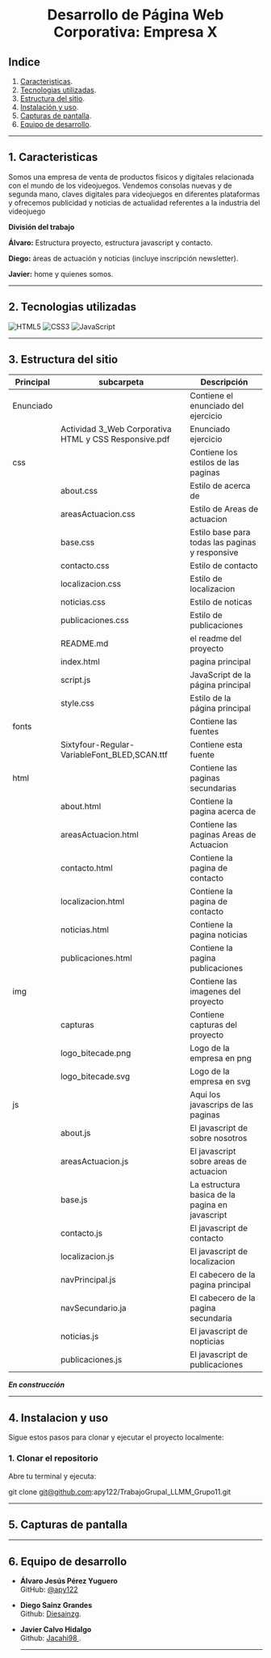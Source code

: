 # <p align="center"> Desarrollo de Página Web Corporativa: Empresa X</p>

## Indice
1. [Caracteristicas](#1-caracteristicas).
2. [Tecnologias utilizadas](#2-tecnologias-utilizadas).
3. [Estructura del sitio](#3-estructura-del-sitio).
4. [Instalación y uso](#4-instalacion-y-uso).
5. [Capturas de pantalla](#5-capturas-de-pantalla).
6. [Equipo de desarrollo](#6-equipo-de-desarrollo).

---
## 1. Caracteristicas

Somos una empresa de venta de productos físicos y digitales relacionada con el mundo de los videojuegos. Vendemos consolas nuevas y de segunda mano, claves digitales para videojuegos en diferentes plataformas y ofrecemos publicidad y noticias de actualidad referentes a la industria del videojuego

**División del trabajo**

**Álvaro:** Estructura proyecto, estructura javascript y contacto.

**Diego:** áreas de actuación y noticias (incluye inscripción  newsletter).

**Javier:** home y quienes somos. 
 

---
## 2. Tecnologias utilizadas

![HTML5](https://img.shields.io/badge/HTML5-E34F26?logo=html5&logoColor=white)
![CSS3](https://img.shields.io/badge/CSS3-1572B6?logo=css3&logoColor=white)
![JavaScript](https://img.shields.io/badge/JavaScript-F7DF1E?logo=javascript&logoColor=black)

---
## 3. Estructura del sitio
|Principal|subcarpeta|Descripción|
|-------|-------|-------|
|Enunciado||Contiene el enunciado del ejercicio|
||Actividad 3_Web Corporativa HTML y CSS Responsive.pdf|Enunciado ejercicio|
|css||Contiene los estilos de las paginas|
||about.css|Estilo de acerca de|
||areasActuacion.css|Estilo de Areas de actuacion|
||base.css|Estilo base para todas las paginas y responsive|
||contacto.css|Estilo de contacto|
||localizacion.css|Estilo de localizacion|
||noticias.css|Estilo de noticas|
||publicaciones.css|Estilo de publicaciones|
||README.md|el readme del proyecto|
||index.html|pagina principal|
||script.js|JavaScript de la página principal|
||style.css|Estilo de la página principal|
|fonts||Contiene las fuentes|
||Sixtyfour-Regular-VariableFont_BLED,SCAN.ttf|Contiene esta fuente|
|html||Contiene las paginas secundarias|
||about.html|Contiene la pagina acerca de|
||areasActuacion.html|Contiene las paginas Areas de Actuacion|
||contacto.html|Contiene la pagina de contacto|
||localizacion.html|Contiene la pagina de contacto|
||noticias.html|Contiene la pagina noticias|
||publicaciones.html|Contiene la pagina publicaciones|
|img||Contiene las imagenes del proyecto|
||capturas|Contiene capturas del proyecto|
||logo_bitecade.png|Logo de la empresa en png|
||logo_bitecade.svg|Logo de la empresa en svg|
|js||Aqui los javascrips de las paginas|
||about.js|El javascript de sobre nosotros|
||areasActuacion.js|El javascript sobre areas de actuacion|
||base.js| La estructura basica de la pagina en javascript|
||contacto.js|El javascript de contacto|
||localizacion.js|El javascript de localizacion|
||navPrincipal.js| El cabecero de la pagina principal|
||navSecundario.ja|El cabecero de la pagina secundaria|
||noticias.js|El javascript de nopticias|
||publicaciones.js|El javascript de publicaciones|


***En construcción***

---
## 4. Instalacion y uso

Sigue estos pasos para clonar y ejecutar el proyecto localmente:

### 1. Clonar el repositorio

Abre tu terminal y ejecuta:

git clone git@github.com:apy122/TrabajoGrupal_LLMM_Grupo11.git

---
## 5. Capturas de pantalla


---
## 6. Equipo de desarrollo

- **Álvaro Jesús Pérez Yuguero**  
  GitHub: [@apy122](https://github.com/apy122)
- **Diego Sainz Grandes**  
  Github: [Diesainzg](https://github.com/Diesainzg).
- **Javier Calvo Hidalgo**  
  Github: [Jacahi98 ](https://github.com/Jacahi98).  

  ---
